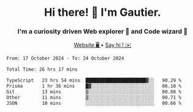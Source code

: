 <h1 align="center">Hi there! 👋 I'm Gautier.</h1>
<h3 align="center">I'm a curiosity driven Web explorer 🚀 and Code wizard 🧙</h3>

<p align="center">
  <a href="https://xisabla.github.io/">Website 🖥️ </a> •
  <a href="mailto:xisabla.dev@gmail.com">Say hi ! ✉️</a>
</p>

<!--START_SECTION:waka-->

```txt
From: 17 October 2024 - To: 24 October 2024

Total Time: 26 hrs 17 mins

TypeScript   23 hrs 54 mins  ██████████████████████▓░░   90.29 %
Prisma       1 hr 36 mins    █▓░░░░░░░░░░░░░░░░░░░░░░░   06.10 %
Git          13 mins         ▒░░░░░░░░░░░░░░░░░░░░░░░░   00.88 %
Other        11 mins         ▒░░░░░░░░░░░░░░░░░░░░░░░░   00.71 %
JSON         10 mins         ░░░░░░░░░░░░░░░░░░░░░░░░░   00.66 %
```

<!--END_SECTION:waka-->
